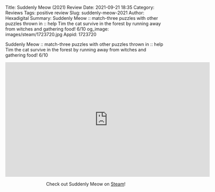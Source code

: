 Title: Suddenly Meow (2021) Review
Date: 2021-09-21 18:35
Category: Reviews
Tags: positive review
Slug: suddenly-meow-2021
Author: Hexadigital
Summary: Suddenly Meow :: match-three puzzles with other puzzles thrown in :: help Tim the cat survive in the forest by running away from witches and gathering food! 6/10
og_image: images/steam/1723720.jpg
Appid: 1723720

Suddenly Meow :: match-three puzzles with other puzzles thrown in :: help Tim the cat survive in the forest by running away from witches and gathering food! 6/10

<center><iframe src="https://www.youtube.com/embed/O0G7GhElkvE?feature=oembed" allow="accelerometer; autoplay; encrypted-media; gyroscope; picture-in-picture" width="640" height="360" frameborder="0"></iframe>

Check out Suddenly Meow on [Steam](https://store.steampowered.com/app/1723720/?curator_clanid=34633900)!</center>
